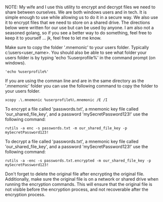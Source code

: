 NOTE: My wife and I use this utility to encrypt and decrypt files we need to
share between ourselves. We are both windows users and in tech. It is simple
enough to use while allowing us to do it in a secure way. We also use it to
encrypt files that we need to store on a shared drive. The directions below were
written for our use but can be used by anyone. I am also not a seasoned golang,
so if you see a better way to do something, feel free to keep it to yourself ...
jk, feel free to let me know.

Make sure to copy the folder '.mnemonic' to your users folder. Typically
c:\users\<user_name>. You should also be able to see what folder your users
folder is by typing 'echo %userprofile%' in the command prompt (on windows).

```
'echo %userprofile%'
```

If you are using the comman line and are in the same directory as the
'.mnemonic' folder you can use the following command to copy the folder to your
users folder.

```
xcopy .\.mnemonic %userprofile%\.mnemonic /E /I
```

To encrypt a file called 'passwords.txt', a mnemonic key file called
'our_shared_file_key', and a password 'mySecretPassword123!' use the following
command:

```
rutils -a enc -s passwords.txt -m our_shared_file_key -p mySecretPassword123!
```

To decrypt a file called 'passwords.txt', a mnemonic key file called
'our_shared_file_key', and a password 'mySecretPassword123!' use the following
command:

```
rutils -a -enc -s passwords.txt.encrypted -m our_shared_file_key -p mySecretPassword123!
```

Don't forget to delete the original file after encrypting the original file.
Additionally, make sure the original file is on a network or shared drive when
running the encryption commands. This will ensure that the original file is not
visible before the encryption process, and not recoverable after the encryption
process.
